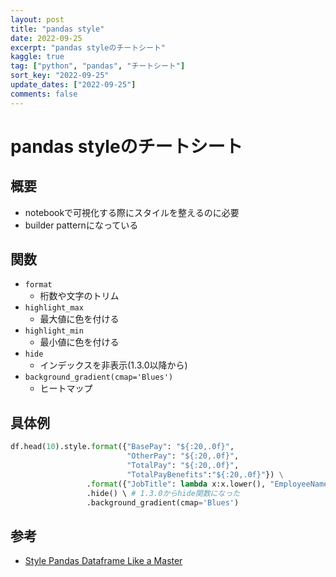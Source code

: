 ```yaml
---
layout: post
title: "pandas style"
date: 2022-09-25
excerpt: "pandas styleのチートシート"
kaggle: true
tag: ["python", "pandas", "チートシート"]
sort_key: "2022-09-25"
update_dates: ["2022-09-25"]
comments: false
---
```


# pandas styleのチートシート

## 概要
 - notebookで可視化する際にスタイルを整えるのに必要 
 - builder patternになっている

## 関数
 - `format`
   - 桁数や文字のトリム
 - `highlight_max`
   - 最大値に色を付ける
 - `highlight_min`
   - 最小値に色を付ける
 - `hide`
   - インデックスを非表示(1.3.0以降から)
 - `background_gradient(cmap='Blues')`
   - ヒートマップ

## 具体例

```python
df.head(10).style.format({"BasePay": "${:20,.0f}", 
                          "OtherPay": "${:20,.0f}", 
                          "TotalPay": "${:20,.0f}",
                          "TotalPayBenefits":"${:20,.0f}"}) \
                 .format({"JobTitle": lambda x:x.lower(), "EmployeeName": lambda x:x.lower()}) \
                 .hide() \ # 1.3.0からhide関数になった
                 .background_gradient(cmap='Blues')
```

## 参考
 - [Style Pandas Dataframe Like a Master](https://towardsdatascience.com/style-pandas-dataframe-like-a-master-6b02bf6468b0)
